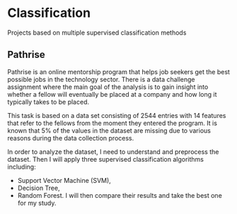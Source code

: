 # Classification
Projects based on multiple supervised classification methods

## Pathrise
Pathrise is an online mentorship program that helps job seekers get the best possible jobs in the technology sector. There is a data challenge assignment where the main goal of the analysis is to gain insight into whether a fellow will eventually be placed at a company and how long it typically takes to be placed.

This task is based on a data set consisting of 2544 entries with 14 features that refer to the fellows from the moment they entered the program. It is known that 5% of the values in the dataset are missing due to various reasons during the data collection process.

In order to analyze the dataset, I need to understand and preprocess the dataset. Then I will apply three supervised classification algorithms including:
- Support Vector Machine (SVM),
- Decision Tree,
- Random Forest. 
I will then compare their results and take the best one for my study.
